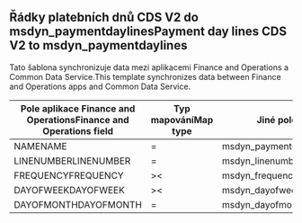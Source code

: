 ## <a name="payment-day-lines-cds-v2-to-msdyn_paymentdaylines"></a><span data-ttu-id="206c7-101">Řádky platebních dnů CDS V2 do msdyn_paymentdaylines</span><span class="sxs-lookup"><span data-stu-id="206c7-101">Payment day lines CDS V2 to msdyn_paymentdaylines</span></span>

<span data-ttu-id="206c7-102">Tato šablona synchronizuje data mezi aplikacemi Finance and Operations a Common Data Service.</span><span class="sxs-lookup"><span data-stu-id="206c7-102">This template synchronizes data between Finance and Operations apps and Common Data Service.</span></span>

<span data-ttu-id="206c7-103">Pole aplikace Finance and Operations</span><span class="sxs-lookup"><span data-stu-id="206c7-103">Finance and Operations field</span></span> | <span data-ttu-id="206c7-104">Typ mapování</span><span class="sxs-lookup"><span data-stu-id="206c7-104">Map type</span></span> | <span data-ttu-id="206c7-105">Jiné pole Dynamics 365</span><span class="sxs-lookup"><span data-stu-id="206c7-105">Other Dynamics 365 field</span></span> | <span data-ttu-id="206c7-106">Výchozí hodnota</span><span class="sxs-lookup"><span data-stu-id="206c7-106">Default value</span></span>
---|---|---|---
<span data-ttu-id="206c7-107">NAME</span><span class="sxs-lookup"><span data-stu-id="206c7-107">NAME</span></span> | = | <span data-ttu-id="206c7-108">msdyn_paymentday.msdyn_name</span><span class="sxs-lookup"><span data-stu-id="206c7-108">msdyn_paymentday.msdyn_name</span></span> | 
<span data-ttu-id="206c7-109">LINENUMBER</span><span class="sxs-lookup"><span data-stu-id="206c7-109">LINENUMBER</span></span> | = | <span data-ttu-id="206c7-110">msdyn_linenumber</span><span class="sxs-lookup"><span data-stu-id="206c7-110">msdyn_linenumber</span></span> | 
<span data-ttu-id="206c7-111">FREQUENCY</span><span class="sxs-lookup"><span data-stu-id="206c7-111">FREQUENCY</span></span> | >< | <span data-ttu-id="206c7-112">msdyn_frequency</span><span class="sxs-lookup"><span data-stu-id="206c7-112">msdyn_frequency</span></span> | 
<span data-ttu-id="206c7-113">DAYOFWEEK</span><span class="sxs-lookup"><span data-stu-id="206c7-113">DAYOFWEEK</span></span> | >< | <span data-ttu-id="206c7-114">msdyn_dayofweek</span><span class="sxs-lookup"><span data-stu-id="206c7-114">msdyn_dayofweek</span></span> | 
<span data-ttu-id="206c7-115">DAYOFMONTH</span><span class="sxs-lookup"><span data-stu-id="206c7-115">DAYOFMONTH</span></span> | = | <span data-ttu-id="206c7-116">msdyn_dayofmonth</span><span class="sxs-lookup"><span data-stu-id="206c7-116">msdyn_dayofmonth</span></span> | 
